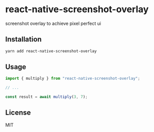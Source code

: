 # react-native-screenshot-overlay

screenshot overlay to achieve pixel perfect ui

## Installation

```sh
yarn add react-native-screenshot-overlay
```

## Usage

```js
import { multiply } from "react-native-screenshot-overlay";

// ...

const result = await multiply(3, 7);
```

## License

MIT
